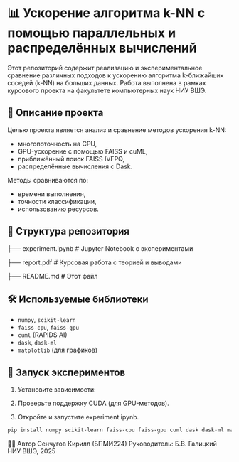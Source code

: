 # 📊 Ускорение алгоритма k-NN с помощью параллельных и распределённых вычислений

Этот репозиторий содержит реализацию и экспериментальное сравнение различных подходов к ускорению алгоритма k-ближайших соседей (k-NN) на больших данных. Работа выполнена в рамках курсового проекта на факультете компьютерных наук НИУ ВШЭ.

## 🚀 Описание проекта

Целью проекта является анализ и сравнение методов ускорения k-NN:

- многопоточность на CPU,
- GPU-ускорение с помощью FAISS и cuML,
- приближённый поиск FAISS IVFPQ,
- распределённые вычисления с Dask.

Методы сравниваются по:
- времени выполнения,
- точности классификации,
- использованию ресурсов.

## 📁 Структура репозитория

├── experiment.ipynb # Jupyter Notebook с экспериментами 

├── report.pdf # Курсовая работа с теорией и выводами 

├── README.md # Этот файл

## 🛠 Используемые библиотеки

- `numpy`, `scikit-learn`
- `faiss-cpu`, `faiss-gpu`
- `cuml` (RAPIDS AI)
- `dask`, `dask-ml`
- `matplotlib` (для графиков)

## 🧪 Запуск экспериментов

1. Установите зависимости:

2. Проверьте поддержку CUDA (для GPU-методов).

3. Откройте и запустите experiment.ipynb.

```bash
pip install numpy scikit-learn faiss-cpu faiss-gpu cuml dask dask-ml matplotlib
```
🧑‍🎓 Автор
Сенчугов Кирилл (БПМИ224)
Руководитель: Б.В. Галицкий
НИУ ВШЭ, 2025


